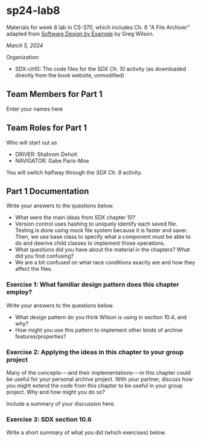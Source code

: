 # sp24-lab8
Materials for week 8 lab in CS-370, which includes Ch. 8 "A File Archiver" adapted from [Software Design by Example](https://third-bit.com/sdxpy/) by Greg Wilson.

_March 5, 2024_

Organization:
* SDX-ch10: The code files for the _SDX Ch. 10_ activity (as downloaded directly from the book website, unmodified) 

## Team Members for Part 1
Enter your names here

## Team Roles for Part 1
Who will start out as
* DRIVER: Shahrom Dehoti
* NAVIGATOR: Gabe Paris-Moe

You will switch halfway through the _SDX Ch. 9_ activity.

## Part 1 Documentation

Write your answers to the questions below.

* What were the main ideas from SDX chapter 10?
* Version control uses hashing to uniquely identify each saved file. Testing is done using mock file system because it is faster and saver. Then, we use base class to specify what a component must be able to do and deerive child classes to implement those operations. 
* What questions did you have about the material in the chapters? What did you find confusing?
* We are a bit confused on what race conditions exactly are and how they affect the files.


### Exercise 1: What familiar design pattern does this chapter employ?

Write your answers to the questions below.

* What design pattern do you think Wilson is using in section 10.4, and why?
* How might you use this pattern to implement other kinds of archive features/properties?

### Exercise 2: Applying the ideas in this chapter to your group project

Many of the concepts---and their implementations---in this chapter could be useful for your personal archive project. With your partner, discuss how you might extend the code from this chapter to be useful in your group project. Why and how might you do so?

Include a summary of your discussion here.

### Exercise 3: SDX section 10.6

Write a short summary of what you did (which exercises) below.
